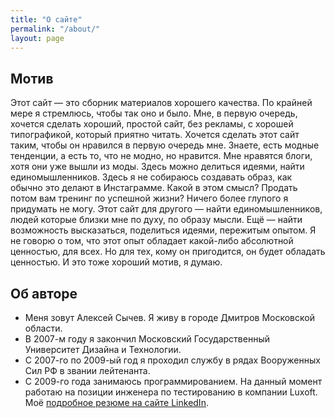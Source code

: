 ```yaml
---
title: "О сайте"
permalink: "/about/"
layout: page
---
```


## Мотив

Этот сайт — это сборник материалов хорошего качества. По крайней мере я стремлюсь, чтобы так оно и было. Мне, в первую очередь, хочется сделать хороший, простой сайт, без рекламы, с хорошей типографикой, который приятно читать. Хочется сделать этот сайт таким, чтобы он нравился в первую очередь мне. Знаете, есть модные тенденции, а есть то, что не модно, но нравится. Мне нравятся блоги, хотя они уже вышли из моды. Здесь можно делиться идеями, найти единомышленников. Здесь я не собираюсь создавать образ, как обычно это делают в Инстаграмме. Какой в этом смысл? Продать потом вам тренинг по успешной жизни? Ничего более глупого я придумать не могу. Этот сайт для другого — найти единомышленников, людей которые близки мне по духу, по образу мысли. Ещё — найти возможность высказаться, поделиться идеями, пережитым опытом. Я не говорю о том, что этот опыт обладает какой-либо абсолютной ценностью, для всех. Но для тех, кому он пригодится, он будет обладать ценностью. И это тоже хороший мотив, я думаю. 

## Об авторе

- Меня зовут Алексей Сычев. Я живу в городе Дмитров Московской области.
- В 2007-м году я закончил Московский Государственный Университет Дизайна и Технологии.
- С 2007-го по 2009-ый год я проходил службу в рядах Вооруженных Сил РФ в звании лейтенанта.
- С 2009-го года занимаюсь программированием. На данный момент работаю на позиции инженера по тестированию в компании Luxoft. Моё [подробное резюме на сайте LinkedIn](https://www.linkedin.com/in/alesychev/).
